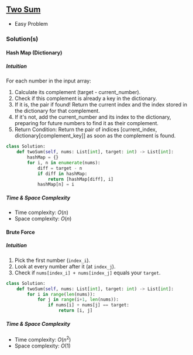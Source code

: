 ## [Two Sum](https://leetcode.com/problems/two-sum/description/?envType=problem-list-v2&envId=n4zsywl6)
*  Easy Problem



### Solution(s)
#### Hash Map (Dictionary)
##### Intuition
For each number in the input array:
1. Calculate its complement (target - current_number).
2. Check if this complement is already a key in the dictionary.
3. If it is, the pair if found! Return the current index and the index stored in the dictionary for that complement.
4. If it's not, add the current_number and its index to the dictionary, preparing for future numbers to find it as their complement.
5. Return Condition: Return the pair of indices [current_index, dictionary[complement_key]] as soon as the complement is found.

```py
class Solution:
    def twoSum(self, nums: List[int], target: int) -> List[int]:
        hashMap = {}
        for i, n in enumerate(nums):
            diff = target - n
            if diff in hashMap:
                return [hashMap[diff], i]
            hashMap[n] = i
```
##### Time & Space Complexity
* Time complexity: $O(n)$
* Space complexity: $O(n)$

#### Brute Force
##### Intuition
1. Pick the first number (`index_i`).
2. Look at every number after it (at `index_j`).
3. Check if `nums[index_i] + nums[index_j]` equals your `target`.
```py
class Solution:
    def twoSum(self, nums: List[int], target: int) -> List[int]:
        for i in range(len(nums)):
            for j in range(i+1, len(nums)):
                if nums[i] + nums[j] == target:
                    return [i, j]
```
##### Time & Space Complexity
* Time complexity: $O(n^2)$
* Space complexity: $O(1)$




